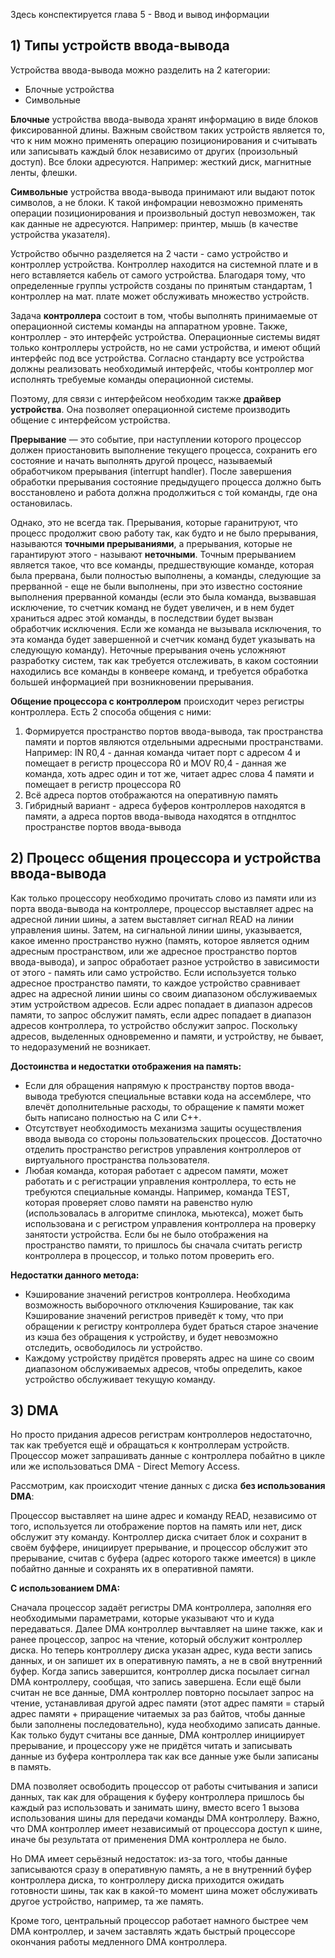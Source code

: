 Здесь конспектируется глава 5 - Ввод и вывод информации

## 1) Типы устройств ввода-вывода
Устройства ввода-вывода можно разделить на 2 категории:
 - Блочные устройства
 - Символьные

**Блочные** устройства ввода-вывода хранят информацию в виде блоков фиксированной длины. Важным свойством таких устройств является то, что к ним можно применять операцию позиционирования и считывать или записывать каждый блок независимо от других (произольный доступ). Все блоки адресуются. Например: жесткий диск, магнитные ленты, флешки.

**Символьные** устройства ввода-вывода принимают или выдают поток символов, а не блоки. К такой инфомрации невозможно применять операции позиционирования и произвольный доступ невозможен, так как данные не адресуются. Например: принтер, мышь (в качестве устройства указателя).

Устройство обычно разделяется на 2 части -  само устройство и контроллер устройства. Контроллер находится на системной плате и в него вставляется кабель от самого устройства. Благодаря тому, что определенные группы устройств созданы по принятым стандартам, 1 контроллер на мат. плате может обслуживать множество устройств.

Задача **контроллера** состоит в том, чтобы выполнять принимаемые от операционной системы команды на аппаратном уровне. Также, контроллер - это интерфейс устройства. Операционные системы видят только контроллеры устройств, но не сами устройства, и имеют общий интерфейс под все устройства. Согласно стандарту все устройства должны реализовать необходимый интерфейс, чтобы контроллер мог исполнять требуемые команды операционной системы.

Поэтому, для связи с интерфейсом необходим также **драйвер устройства**. Она позволяет операционной системе производить общение с интерфейсом устройства.

**Прерывание** — это событие, при наступлении которого процессор должен приостановить выполнение текущего процесса, сохранить его состояние и начать выполнять другой процесс, называемый обработчиком прерывания (interrupt handler). После завершения обработки прерывания состояние предыдущего процесса должно быть восстановлено и работа должна продолжиться с той команды, где она остановилась.

Однако, это не всегда так. Прерывания, которые гаранитруют, что процесс продолжит свою работу так, как будто и не было прерывания, называются **точными прерываниями**, а прерывания, которые не гарантируют этого - называют **неточными**. 
Точным прерыванием является такое, что все команды, предшествующие команде, которая была прервана, были полностью выполнены, а команды, следующие за прерванной - еще не были выполнены, при это известно состояние выполнения прерванной команды (если это была команда, вызвавшая исключение, то счетчик команд не будет увеличен, и в нем будет храниться адрес этой команды, в последствии будет вызван обработчик исключения. Если же команда не вызывала исключения, то эта команда будет завершенной и счетчик команд будет указывать на следующую команду).
Неточные прерывания очень усложняют разработку систем, так как требуется отслеживать, в каком состоянии находились все команды в конвеере команд, и требуется обработка большей информацией при возникновении прерывания.

**Общение процессора с контроллером** происходит через регистры контроллера. Есть 2 способа общения с ними:
1) Формируется пространство портов ввода-вывода, так пространства памяти и портов являются отдельными адресными пространствами. 
Например:
IN R0,4 - данная команда читает порт с адресом 4 и помещает в регистр процессора R0
и
MOV R0,4 - данная же команда, хоть адрес один и тот же, читает адрес слова 4 памяти и помещает в регистр процессора R0
2) Всё адреса портов отображаются на оперативную память
3) Гибридный вариант - адреса буферов контроллеров находятся в памяти, а адреса портов ввода-вывода находятся в отпднлтос пространстве портов ввода-вывода

## 2) Процесс общения процессора и устройства ввода-вывода 
Как только процессору необходимо прочитать слово из памяти или из порта ввода-вывода на контроллере, процессор выставляет адрес на адресной линии шины, а затем выставляет сигнал READ на линии управления шины. 
 Затем, на сигнальной линии шины, указывается, какое именно пространство нужно (память, которое является одним адресным пространством, или же адресное пространство портов ввода-вывода), и запрос обработает разное устройство в зависимости от этого - память или само устройство. 
 Если используется только адресное пространство памяти, то каждое устройство сравнивает адрес на адресной линии шины со своим диапазоном обслуживаемых этим устройством адресов. Если адрес попадает в диапазон адресов памяти, то запрос обслужит память, если адрес попадает в диапазон адресов контроллера, то устройство обслужит запрос. Поскольку адресов, выделенных одновременно и памяти, и устройству, не бывает, то недоразумений не возникает. 

**Достоинства и недостатки отображения на память:**
- Если для обращения напрямую к пространству портов ввода-вывода требуются специальные вставки кода на ассемблере, что влечёт дополнительные расходы, то обращение к памяти может быть написано полностью на C или C++.
- Отсутствует необходимость механизма защиты осуществления ввода вывода со стороны пользовательских процессов. Достаточно отделить пространство регистров управления контроллеров от виртуального пространства пользователя. 
- Любая команда, которая работает с адресом памяти, может работать и с регистрации управления контроллера, то есть не требуются специальные команды. Например, команда TEST, которая проверяет слово памяти на равенство нулю (использовалась в алгоритме спинлока, мьютекса), может быть использована и с регистром управления контроллера на проверку  занятости устройства. Если бы не было отображения на пространство памяти, то пришлось бы сначала считать регистр контроллера в процессор, и только потом проверить его.

**Недостатки данного метода:**
- Кэширование значений регистров контроллера. Необходима возможность выборочного отключения Кэширование, так как Кэширование значений регистров приведёт к тому, что при обращении к регистру контроллера будет браться старое значение из кэша без обращения к устройству, и будет невозможно отследить, освободилось ли устройство. 
- Каждому устройству придётся проверять адрес на шине со своим диапазоном обслуживаемых адресов, чтобы определить, какое устройство обслуживает текущую команду. 

## 3) DMA
Но просто придания адресов регистрам контроллеров недостаточно, так как требуется ещё и обращаться к контроллерам устройств. Процессор может запрашивать данные с контроллера побайтно в цикле или же использоваться DMA - Direct Memory Access. 

Рассмотрим, как происходит чтение данных с диска **без использования DMA**:

Процессор выставляет на шине адрес и команду READ, независимо от того, используется ли отображение портов на память или нет, диск обслужит эту команду. Контроллер диска считает блок и сохранит в своём буффере, инициирует прерывание, и процессор обслужит это прерывание, считав с буфера (адрес которого также имеется) в цикле побайтно данные и сохранять их в оперативной памяти. 

**С использованием DMA:**

Сначала процессор задаёт регистры DMA контроллера, заполняя его необходимыми параметрами, которые указывают что и куда передаваться.
Далее DMA контроллер вычтавляет на шине также, как и ранее процессор, запрос на чтение, который обслужит контроллер диска. Но теперь контроллеру диска указан адрес, куда вести запись данных, и он запишет их в оперативную память, а не в свой внутренний буфер. Когда запись завершится, контроллер диска посылает сигнал DMA контроллеру, сообщая, что запись завершена. Если ещё были считан не все данные, DMA контроллер повторно посылает запрос на чтение, устанавливая другой адрес памяти (этот адрес памяти = старый адрес памяти + приращение читаемых за раз байтов, чтобы данные были заполнены последовательно), куда необходимо записать данные. Как только будут считаны все данные, DMA контроллер инициирует прерывание, и процессору уже не придётся читать и записывать данные из буфера контроллера так как все данные уже были записаны в память. 

DMA позволяет освободить процессор от работы считывания и записи данных, так как для обращения к буферу контроллера пришлось бы каждый раз использовать и занимать шину, вместо всего 1 вызова использования шины для передачи команды DMA контроллеру. Важно, что DMA контроллер имеет независимый от процессора доступ к шине, иначе бы результата от применения DMA контроллера не было.

Но DMA имеет серьёзный недостаток: из-за того, чтобы данные записываются сразу в оперативную память, а не в внутренний буфер контроллера диска, то контроллеру диска приходится ожидать готовности шины, так как в какой-то момент шина может обслуживать другое устройство, например, та же память. 

Кроме того, центральный процессор работает намного быстрее чем DMA контроллер, и зачем заставлять ждать быстрый процессоре окончания работы медленного DMA контроллера. 
